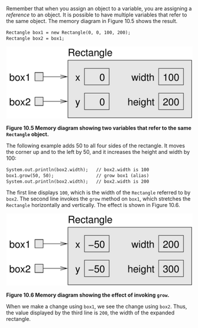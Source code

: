Remember that when you assign an object to a variable, you are assigning a *reference* to an object. It is possible to have multiple variables that refer to the same object. The memory diagram in Figure 10.5 shows the result.

```code
Rectangle box1 = new Rectangle(0, 0, 100, 200);
Rectangle box2 = box1;
```

![Figure 10.5 Memory diagram showing two variables that refer to the same `Rectangle` object.](figs/aliasing.jpg)

**Figure 10.5 Memory diagram showing two variables that refer to the same `Rectangle` object.**



The following example adds 50 to all four sides of the rectangle. It moves the corner up and to the left by 50, and it increases the height and width by 100:

```code
System.out.println(box2.width);   // box2.width is 100
box1.grow(50, 50);                // grow box1 (alias)
System.out.println(box2.width);   // box2.width is 200
```

The first line displays `100`, which is the width of the `Rectangle` referred to by `box2`. The second line invokes the `grow` method on `box1`, which stretches the `Rectangle` horizontally and vertically. The effect is shown in Figure 10.6.

![Figure 10.6 Memory diagram showing the effect of invoking `grow`.](figs/aliasing2.jpg)

**Figure 10.6 Memory diagram showing the effect of invoking `grow`.**

When we make a change using `box1`, we see the change using `box2`. Thus, the value displayed by the third line is `200`, the width of the expanded rectangle.